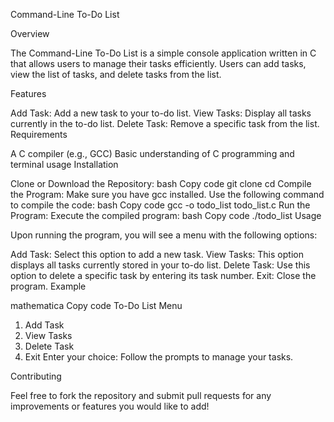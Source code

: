 Command-Line To-Do List

Overview

The Command-Line To-Do List is a simple console application written in C that allows users to manage their tasks efficiently. Users can add tasks, view the list of tasks, and delete tasks from the list.

Features

Add Task: Add a new task to your to-do list.
View Tasks: Display all tasks currently in the to-do list.
Delete Task: Remove a specific task from the list.
Requirements

A C compiler (e.g., GCC)
Basic understanding of C programming and terminal usage
Installation

Clone or Download the Repository:
bash
Copy code
git clone <repository-url>
cd <repository-directory>
Compile the Program: Make sure you have gcc installed. Use the following command to compile the code:
bash
Copy code
gcc -o todo_list todo_list.c
Run the Program: Execute the compiled program:
bash
Copy code
./todo_list
Usage

Upon running the program, you will see a menu with the following options:

Add Task: Select this option to add a new task.
View Tasks: This option displays all tasks currently stored in your to-do list.
Delete Task: Use this option to delete a specific task by entering its task number.
Exit: Close the program.
Example

mathematica
Copy code
To-Do List Menu
1. Add Task
2. View Tasks
3. Delete Task
4. Exit
Enter your choice: 
Follow the prompts to manage your tasks.

Contributing

Feel free to fork the repository and submit pull requests for any improvements or features you would like to add!
